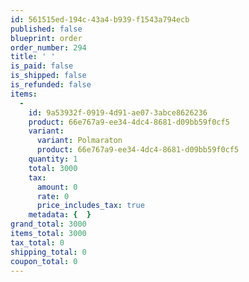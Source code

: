 ```yaml
---
id: 561515ed-194c-43a4-b939-f1543a794ecb
published: false
blueprint: order
order_number: 294
title: ' '
is_paid: false
is_shipped: false
is_refunded: false
items:
  -
    id: 9a53932f-0919-4d91-ae07-3abce8626236
    product: 66e767a9-ee34-4dc4-8681-d09bb59f0cf5
    variant:
      variant: Polmaraton
      product: 66e767a9-ee34-4dc4-8681-d09bb59f0cf5
    quantity: 1
    total: 3000
    tax:
      amount: 0
      rate: 0
      price_includes_tax: true
    metadata: {  }
grand_total: 3000
items_total: 3000
tax_total: 0
shipping_total: 0
coupon_total: 0
---
```

